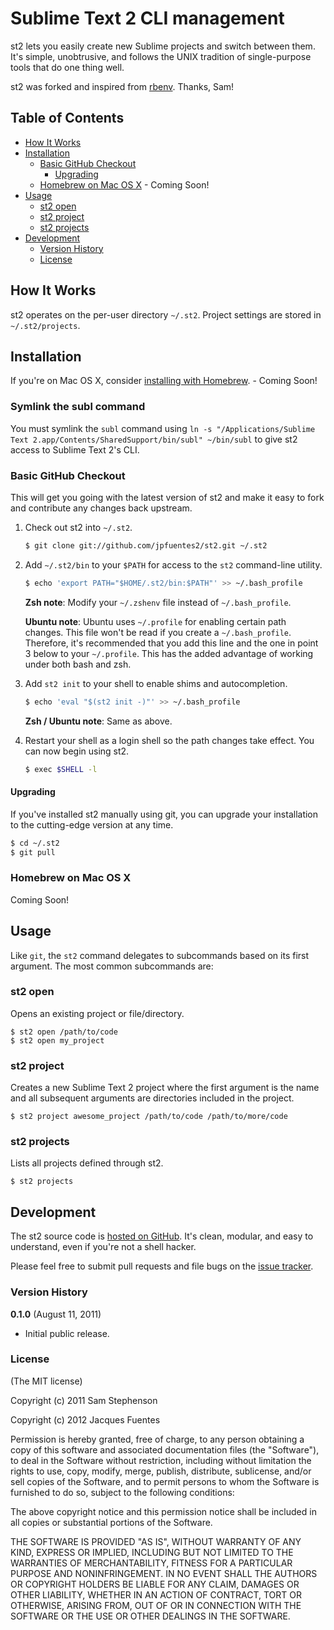 # Sublime Text 2 CLI management

st2 lets you easily create new Sublime projects and switch between them. It's simple, unobtrusive, and follows the UNIX tradition of single-purpose tools that do one thing well.

st2 was forked and inspired from [rbenv][]. Thanks, Sam!

## Table of Contents

* [How It Works](#how-it-works)
* [Installation](#installation)
  * [Basic GitHub Checkout](#basic-github-checkout)
    * [Upgrading](#upgrading)
  * [Homebrew on Mac OS X](#homebrew-on-mac-os-x) - Coming Soon!
* [Usage](#usage)
  * [st2 open](#st2-open)
  * [st2 project](#st2-project)
  * [st2 projects](#st2-projects)
* [Development](#development)
  * [Version History](#version-history)
  * [License](#license)

## How It Works ##

st2 operates on the per-user directory `~/.st2`. Project settings are stored in `~/.st2/projects`.

## Installation ##

If you're on Mac OS X, consider
[installing with Homebrew](#homebrew-on-mac-os-x). - Coming Soon!

### Symlink the subl command

You must symlink the `subl` command using `ln -s "/Applications/Sublime Text 2.app/Contents/SharedSupport/bin/subl" ~/bin/subl` to give st2 access to Sublime Text 2's CLI.

### Basic GitHub Checkout ###

This will get you going with the latest version of st2 and make it
easy to fork and contribute any changes back upstream.

1. Check out st2 into `~/.st2`.

    ~~~ sh
    $ git clone git://github.com/jpfuentes2/st2.git ~/.st2
    ~~~

2. Add `~/.st2/bin` to your `$PATH` for access to the `st2`
   command-line utility.

    ~~~ sh
    $ echo 'export PATH="$HOME/.st2/bin:$PATH"' >> ~/.bash_profile
    ~~~

    **Zsh note**: Modify your `~/.zshenv` file instead of `~/.bash_profile`.

    **Ubuntu note**: Ubuntu uses `~/.profile` for enabling certain path
    changes. This file won't be read if you create a `~/.bash_profile`.
    Therefore, it's recommended that you add this line and the one in
    point 3 below to your `~/.profile`. This has the added advantage
    of working under both bash and zsh.

3. Add `st2 init` to your shell to enable shims and autocompletion.

    ~~~ sh
    $ echo 'eval "$(st2 init -)"' >> ~/.bash_profile
    ~~~

    **Zsh / Ubuntu note**: Same as above.

4. Restart your shell as a login shell so the path changes take effect.
    You can now begin using st2.

    ~~~ sh
    $ exec $SHELL -l
    ~~~

#### Upgrading ####

If you've installed st2 manually using git, you can upgrade your
installation to the cutting-edge version at any time.

~~~ sh
$ cd ~/.st2
$ git pull
~~~

### Homebrew on Mac OS X ###

Coming Soon!

## Usage ##

Like `git`, the `st2` command delegates to subcommands based on its
first argument. The most common subcommands are:

### st2 open ###

Opens an existing project or file/directory.

    $ st2 open /path/to/code
    $ st2 open my_project

### st2 project ###

Creates a new Sublime Text 2 project where the first argument is the name and all subsequent arguments are directories included in the project.

    $ st2 project awesome_project /path/to/code /path/to/more/code

### st2 projects ###

Lists all projects defined through st2.

    $ st2 projects

## Development ##

The st2 source code is [hosted on
GitHub](https://github.com/jpfuentes2/st2). It's clean, modular,
and easy to understand, even if you're not a shell hacker.

Please feel free to submit pull requests and file bugs on the [issue
tracker](https://github.com/jpfuentes2/st2/issues).

### Version History ###

**0.1.0** (August 11, 2011)

* Initial public release.

### License ###

(The MIT license)

Copyright (c) 2011 Sam Stephenson

Copyright (c) 2012 Jacques Fuentes

Permission is hereby granted, free of charge, to any person obtaining
a copy of this software and associated documentation files (the
"Software"), to deal in the Software without restriction, including
without limitation the rights to use, copy, modify, merge, publish,
distribute, sublicense, and/or sell copies of the Software, and to
permit persons to whom the Software is furnished to do so, subject to
the following conditions:

The above copyright notice and this permission notice shall be
included in all copies or substantial portions of the Software.

THE SOFTWARE IS PROVIDED "AS IS", WITHOUT WARRANTY OF ANY KIND,
EXPRESS OR IMPLIED, INCLUDING BUT NOT LIMITED TO THE WARRANTIES OF
MERCHANTABILITY, FITNESS FOR A PARTICULAR PURPOSE AND
NONINFRINGEMENT. IN NO EVENT SHALL THE AUTHORS OR COPYRIGHT HOLDERS BE
LIABLE FOR ANY CLAIM, DAMAGES OR OTHER LIABILITY, WHETHER IN AN ACTION
OF CONTRACT, TORT OR OTHERWISE, ARISING FROM, OUT OF OR IN CONNECTION
WITH THE SOFTWARE OR THE USE OR OTHER DEALINGS IN THE SOFTWARE.

  [homebrew]: http://mxcl.github.com/homebrew/
  [rbenv]: https://github.com/sstephenson/rbenv
